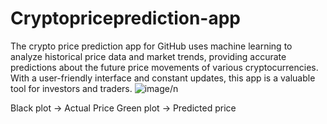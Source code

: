 # Cryptopriceprediction-app
The crypto price prediction app for GitHub uses machine learning to analyze historical price data and market trends, providing accurate predictions about the future price movements of various cryptocurrencies. With a user-friendly interface and constant updates, this app is a valuable tool for investors and traders.
![image](https://user-images.githubusercontent.com/87230641/233686863-7a213ab5-6f42-4540-ae73-bbe37e031c75.png)/n

Black plot → Actual Price
Green plot → Predicted price
